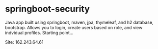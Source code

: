 # springboot-security

Java app built using springboot, maven, jpa, thymeleaf, and h2 database, bootstrap.  Allows you to login, create users based on role, and view indvidual profiles. Starting point...

Site: 162.243.64.61

